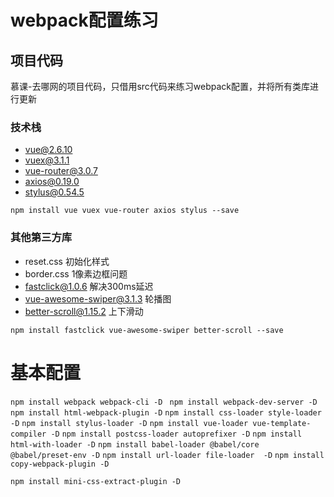 # webpack配置练习

## 项目代码
慕课-去哪网的项目代码，只借用src代码来练习webpack配置，并将所有类库进行更新

### 技术栈
- vue@2.6.10
- vuex@3.1.1
- vue-router@3.0.7
- axios@0.19.0
- stylus@0.54.5

`npm install vue vuex vue-router axios stylus --save`

### 其他第三方库
- reset.css 初始化样式
- border.css 1像素边框问题
- fastclick@1.0.6 解决300ms延迟
- vue-awesome-swiper@3.1.3 轮播图
- better-scroll@1.15.2 上下滑动

`npm install fastclick vue-awesome-swiper better-scroll --save`

# 基本配置
`npm install webpack webpack-cli -D `
`npm install webpack-dev-server -D`
`npm install html-webpack-plugin -D`
`npm install css-loader style-loader -D`
`npm install stylus-loader -D`
`npm install vue-loader vue-template-compiler -D`
`npm install postcss-loader autoprefixer -D`
`npm install html-with-loader -D`
`npm install babel-loader @babel/core @babel/preset-env -D`
`npm install url-loader file-loader  -D`
 `npm install copy-webpack-plugin -D `

`npm install mini-css-extract-plugin -D`
